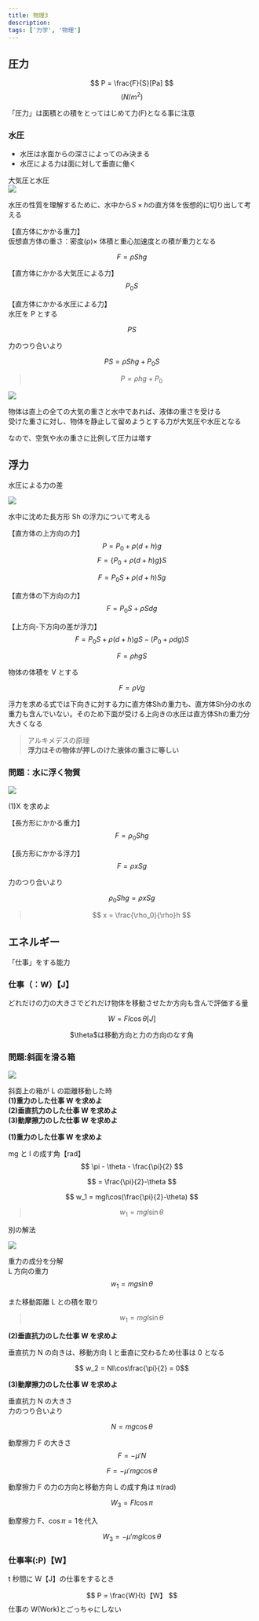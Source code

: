 ```yaml
---
title: 物理3
description:
tags: ['力学', '物理']
---
```


## 圧力

$$ P = \frac{F}{S}[Pa] $$
$$ (N/m^2) $$

「圧力」は面積との積をとってはじめて力(F)となる事に注意

### 水圧

- 水圧は水面からの深さによってのみ決まる
- 水圧による力は面に対して垂直に働く

大気圧と水圧  
<img src="./buturi3/atu.png">

水圧の性質を理解するために、水中から$S × h$の直方体を仮想的に切り出して考える

【直方体にかかる重力】  
仮想直方体の重さ：密度(ρ)× 体積と重心加速度との積が重力となる

$$ F = \rho Shg $$

【直方体にかかる大気圧による力】
$$ P_0S $$

【直方体にかかる水圧による力】  
水圧を P とする

$$ PS $$

力のつり合いより

$$ PS = \rho Shg + P_0S $$

> $$ P = \rho hg + P_0 $$

<img src="./buturi3/suiatu.png">

物体は直上の全ての大気の重さと水中であれば、液体の重さを受ける  
受けた重さに対し、物体を静止して留めようとする力が大気圧や水圧となる

なので、空気や水の重さに比例して圧力は増す

## 浮力

水圧による力の差

<img src="./buturi3/hu.png">

水中に沈めた長方形 Sh の浮力について考える

【直方体の上方向の力】  
$$ P = P_0 + \rho(d+h)g $$
$$ F = \{P_0 + \rho(d+h)g\}S $$

$$ F = P_0S + \rho(d+h)Sg $$

【直方体の下方向の力】  
$$ F = P_0S + \rho Sdg $$

【上方向-下方向の差が浮力】  
$$ F = P_0S + \rho(d+h)gS -(P_0 + \rho dg)S $$

$$ F= \rho hgS $$

物体の体積を V とする

$$ F = \rho Vg $$

<p>浮力を求める式では下向きに対する力に直方体Shの重力も、直方体Sh分の水の重力も含んでいない。そのため下面が受ける上向きの水圧は直方体Shの重力分大きくなる</p>

> アルキメデスの原理  
> <b>浮力はその物体が押しのけた液体の重さに等しい</b>

### 問題：水に浮く物質

<img src="./buturi3/suiatu2.png">

(1)X を求めよ

【長方形にかかる重力】
$$ F = \rho_0Shg $$

【長方形にかかる浮力】
$$ F = \rho xSg $$

力のつり合いより

$$ \rho_0Shg = \rho xSg $$

> $$ x = \frac{\rho_0}{\rho}h $$

## エネルギー

「仕事」をする能力

### 仕事（：W）【J】

どれだけの力の大きさでどれだけ物体を移動させたか方向も含んで評価する量

$$ W = Fl\cos\theta [J] $$

<p style="text-align:center">$\theta$は移動方向と力の方向のなす角</p>

### 問題:斜面を滑る箱

<img src="./buturi3/workq.png">

斜面上の箱が L の距離移動した時  
<b>(1)重力のした仕事 W を求めよ</b>  
<b>(2)垂直抗力のした仕事 W を求めよ</b>  
<b>(3)動摩擦力のした仕事 W を求めよ</b>

<b>(1)重力のした仕事 W を求めよ</b>

mg と l の成す角【rad】
$$ \pi - \theta - \frac{\pi}{2} $$

$$ = \frac{\pi}{2}-\theta $$

$$ w_1 = mgl\cos(\frac{\pi}{2}-\theta) $$

> $$ w_1 = mgl\sin\theta $$

別の解法

<img src="./buturi3/workq2.png">

重力の成分を分解  
L 方向の重力
$$ w_1 = mg\sin\theta$$

また移動距離 L との積を取り

> $$ w_1 = mgl\sin\theta$$

<b>(2)垂直抗力のした仕事 W を求めよ</b>

垂直抗力 N の向きは、移動方向ｌと垂直に交わるため仕事は 0 となる

$$ w_2 = Nl\cos\frac{\pi}{2} = 0$$

<b>(3)動摩擦力のした仕事 W を求めよ</b>

垂直抗力 N の大きさ  
力のつり合いより

$$ N = mg\cos\theta $$

動摩擦力 F の大きさ
$$ F = -\mu'N $$

$$ F = -\mu' mg\cos\theta $$

動摩擦力 F の力の方向と移動方向 L の成す角は π(rad)

$$ W_3 = Fl\cos\pi $$

動摩擦力 F、$\cos\pi = 1$を代入

$$ W_3 = -\mu' mgl \cos\theta $$

### 仕事率(:P)【W】

t 秒間に W【J】の仕事をするとき

$$ P = \frac{W}{t}【W】 $$
仕事の W(Work)とごっちゃにしない
